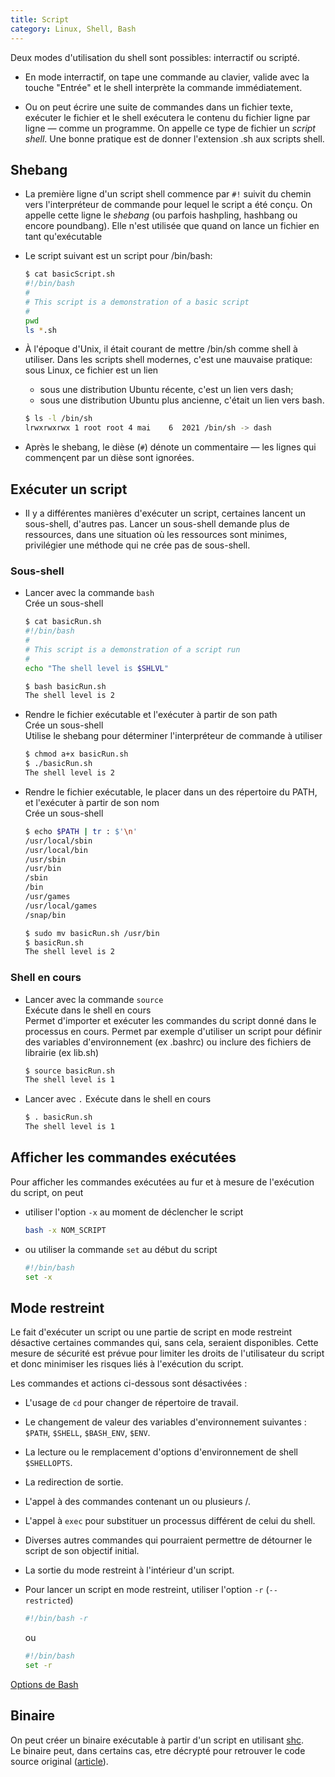 ```yaml
---
title: Script
category: Linux, Shell, Bash
---
```


Deux modes d'utilisation du shell sont possibles: interractif ou scripté.

* En mode interractif, on tape une commande au clavier, valide avec la touche "Entrée" et le shell interprète la commande immédiatement.

* Ou on peut écrire une suite de commandes dans un fichier texte, exécuter le fichier et le shell exécutera le contenu du fichier ligne par ligne — comme un programme. On appelle ce type de fichier un *script shell*. Une bonne pratique est de donner l'extension .sh aux scripts shell.

## Shebang

* La première ligne d'un script shell commence par `#!` suivit du chemin vers l'interpréteur de commande pour lequel le script a été conçu. On appelle cette ligne le *shebang* (ou parfois hashpling, hashbang ou encore poundbang). Elle n'est utilisée que quand on lance un fichier en tant qu'exécutable

* Le script suivant est un script pour /bin/bash:

  ``` bash
  $ cat basicScript.sh
  #!/bin/bash
  #
  # This script is a demonstration of a basic script
  #
  pwd
  ls *.sh
  ```

* À l'époque d'Unix, il était courant de mettre /bin/sh comme shell à utiliser. Dans les scripts shell modernes, c'est une mauvaise pratique: sous Linux, ce fichier est un lien

  - sous une distribution Ubuntu récente, c'est un lien vers dash;
  - sous une distribution Ubuntu plus ancienne, c'était un lien vers bash.

  ``` bash
  $ ls -l /bin/sh
  lrwxrwxrwx 1 root root 4 mai    6  2021 /bin/sh -> dash
  ```

* Après le shebang, le dièse (`#`) dénote un commentaire — les lignes qui commençent par un dièse sont ignorées.

## Exécuter un script

* Il y a différentes manières d'exécuter un script, certaines lancent un sous-shell, d'autres pas.
  Lancer un sous-shell demande plus de ressources, dans une situation où les ressources sont minimes, privilégier une méthode qui ne crée pas de sous-shell.

### Sous-shell

* Lancer avec la commande `bash`  
  Crée un sous-shell

  ``` bash
  $ cat basicRun.sh
  #!/bin/bash
  #
  # This script is a demonstration of a script run
  #
  echo "The shell level is $SHLVL"
  ```

  ``` bash
  $ bash basicRun.sh
  The shell level is 2
  ```

* Rendre le fichier exécutable et l'exécuter à partir de son path  
  Crée un sous-shell  
  Utilise le shebang pour déterminer l'interpréteur de commande à utiliser

  ``` bash
  $ chmod a+x basicRun.sh
  $ ./basicRun.sh
  The shell level is 2
  ```

* Rendre le fichier exécutable, le placer dans un des répertoire du PATH, et l'exécuter à partir de son nom  
  Crée un sous-shell

  ``` bash
  $ echo $PATH | tr : $'\n'
  /usr/local/sbin
  /usr/local/bin
  /usr/sbin
  /usr/bin
  /sbin
  /bin
  /usr/games
  /usr/local/games
  /snap/bin

  $ sudo mv basicRun.sh /usr/bin
  $ basicRun.sh
  The shell level is 2
  ```

### Shell en cours

* Lancer avec la commande `source`  
  Exécute dans le shell en cours  
  Permet d'importer et exécuter les commandes du script donné dans le processus en cours. Permet par exemple d'utiliser un script pour définir des variables d'environnement (ex .bashrc) ou inclure des fichiers de librairie (ex lib.sh)

  ``` bash
  $ source basicRun.sh 
  The shell level is 1
  ```

* Lancer avec `.`
  Exécute dans le shell en cours

  ``` bash
  $ . basicRun.sh
  The shell level is 1
  ```

## Afficher les commandes exécutées

Pour afficher les commandes exécutées au fur et à mesure de l'exécution du script, on peut

* utiliser l'option `-x` au moment de déclencher le script

  ``` bash
  bash -x NOM_SCRIPT
  ```

* ou utiliser la commande `set` au début du script

  ``` bash
  #!/bin/bash
  set -x
  ```

## Mode restreint

Le fait d'exécuter un script ou une partie de script en mode restreint désactive certaines commandes qui, sans cela, seraient disponibles. Cette mesure de sécurité est prévue pour limiter les droits de l'utilisateur du script et donc minimiser les risques liés à l'exécution du script.

 Les commandes et actions ci-dessous sont désactivées :
* L'usage de `cd` pour changer de répertoire de travail.
* Le changement de valeur des variables d'environnement suivantes : `$PATH`, `$SHELL`, `$BASH_ENV`, `$ENV`.
* La lecture ou le remplacement d'options d'environnement de shell `$SHELLOPTS`.
* La redirection de sortie.
* L'appel à des commandes contenant un ou plusieurs /.
* L'appel à `exec` pour substituer un processus différent de celui du shell.
* Diverses autres commandes qui pourraient permettre de détourner le script de son objectif initial.
* La sortie du mode restreint à l'intérieur d'un script.

* Pour lancer un script en mode restreint, utiliser l'option `-r` (`--restricted`)

  ``` bash
  #!/bin/bash -r
  ```

  ou

  ``` bash
  #!/bin/bash
  set -r
  ```

[Options de Bash](https://abs.traduc.org/abs-fr/ch33.html)

## Binaire

On peut créer un binaire exécutable à partir d'un script en utilisant [shc](http://www.datsi.fi.upm.es/~frosal/sources/).  
Le binaire peut, dans certains cas, etre décrypté pour retrouver le code source original ([article](http://www.linuxjournal.com/article/8256)).
